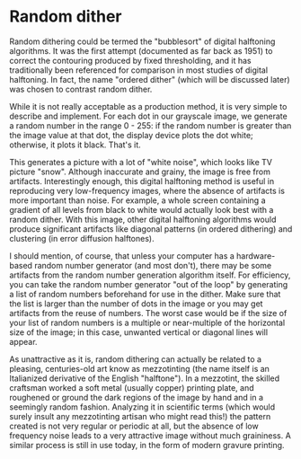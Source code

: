 # Random dither

Random dithering could be termed the "bubblesort" of digital halftoning
algorithms.  It was the first attempt (documented as far back as 1951) to
correct the contouring produced by fixed thresholding, and it has
traditionally been referenced for comparison in most studies of digital
halftoning.  In fact, the name "ordered dither" (which will be discussed
later) was chosen to contrast random dither.

While it is not really acceptable as a production method, it is very simple
to describe and implement.  For each dot in our grayscale image, we generate
a random number in the range 0 - 255: if the random number is greater than
the image value at that dot, the display device plots the dot white;
otherwise, it plots it black.  That's it.

This generates a picture with a lot of "white noise", which looks like TV
picture "snow".  Although inaccurate and grainy, the image is free from
artifacts.  Interestingly enough, this digital halftoning method is useful
in reproducing very low-frequency images, where the absence of artifacts is
more important than noise.  For example, a whole screen containing a
gradient of all levels from black to white would actually look best with a
random dither.  With this image, other digital halftoning algorithms would
produce significant artifacts like diagonal patterns (in ordered dithering)
and clustering (in error diffusion halftones).

I should mention, of course, that unless your computer has a hardware-based
random number generator (and most don't), there may be some artifacts from
the random number generation algorithm itself.  For efficiency, you can take
the random number generator "out of the loop" by generating a list of random
numbers beforehand for use in the dither.  Make sure that the list is larger
than the number of dots in the image or you may get artifacts from the reuse
of numbers.  The worst case would be if the size of your list of random
numbers is a multiple or near-multiple of the horizontal size of the image;
in this case, unwanted vertical or diagonal lines will appear.

As unattractive as it is, random dithering can actually be related to a
pleasing, centuries-old art know as mezzotinting (the name itself is an
Italianized derivative of the English "halftone").  In a mezzotint, the
skilled craftsman worked a soft metal (usually copper) printing plate, and
roughened or ground the dark regions of the image by hand and in a seemingly
random fashion.  Analyzing it in scientific terms (which would surely insult
any mezzotinting artisan who might read this!) the pattern created is not
very regular or periodic at all, but the absence of low frequency noise
leads to a very attractive image without much graininess.  A similar process
is still in use today, in the form of modern gravure printing.